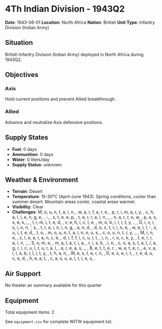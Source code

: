 # 4Th Indian Division - 1943Q2

**Date**: 1943-06-01
**Location**: North Africa
**Nation**: British
**Unit Type**: Infantry Division (Indian Army)

## Situation

British Infantry Division (Indian Army) deployed in North Africa during 1943Q2.

## Objectives

### Axis
Hold current positions and prevent Allied breakthrough.

### Allied
Advance and neutralize Axis defensive positions.

## Supply States

- **Fuel**: 0 days
- **Ammunition**: 0 days
- **Water**: 0 liters/day
- **Supply Status**: unknown

## Weather & Environment

- **Terrain**: Desert
- **Temperature**: 15-30°C (April-June 1943). Spring conditions, cooler than summer desert. Mountain areas cooler, coastal areas warmer.
- **Visibility**: Clear
- **Challenges**: M, o, u, n, t, a, i, n,  , w, a, r, f, a, r, e,  , p, r, i, m, a, r, y,  , c, h, a, l, l, e, n, g, e,  , -,  , s, t, e, e, p,  , t, e, r, r, a, i, n, ,,  , n, a, r, r, o, w,  , p, a, s, s, e, s, ,,  , l, i, m, i, t, e, d,  , v, e, h, i, c, l, e,  , m, o, b, i, l, i, t, y, .,  , D, i, v, i, s, i, o, n, ', s,  , t, r, a, i, n, i, n, g,  , a, n, d,  , d, o, c, t, r, i, n, e,  , w, e, l, l, -, s, u, i, t, e, d,  , t, o,  , m, o, u, n, t, a, i, n, o, u, s,  , c, o, u, n, t, r, y, .,  , M, i, n, e,  , c, l, e, a, r, a, n, c, e,  , d, i, f, f, i, c, u, l, t,  , i, n,  , r, o, c, k, y,  , t, e, r, r, a, i, n, .,  , S, o, m, e,  , m, a, l, a, r, i, a,  , r, i, s, k,  , i, n,  , c, o, a, s, t, a, l, /, a, g, r, i, c, u, l, t, u, r, a, l,  , a, r, e, a, s, .,  , B, e, t, t, e, r,  , w, a, t, e, r,  , a, v, a, i, l, a, b, i, l, i, t, y,  , t, h, a, n,  , W, e, s, t, e, r, n,  , D, e, s, e, r, t,  , r, e, d, u, c, e, d,  , h, e, a, t,  , c, a, s, u, a, l, t, i, e, s, .

## Air Support

No theater air summary available for this quarter

## Equipment

Total equipment items: 2

See `equipment.csv` for complete WITW equipment list.
